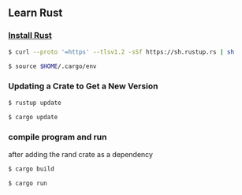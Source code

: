 ## Learn Rust

### [Install Rust](https://www.rust-lang.org/tools/install)

```bash
$ curl --proto '=https' --tlsv1.2 -sSf https://sh.rustup.rs | sh
```

```bash
$ source $HOME/.cargo/env
```

### Updating a Crate to Get a New Version

```bash
$ rustup update
```
```bash
$ cargo update
```
### compile program and run

after adding the rand crate as a dependency
```bash
$ cargo build
```

```bash
$ cargo run
```